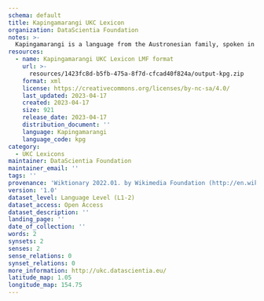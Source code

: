 ```yaml
---
schema: default
title: Kapingamarangi UKC Lexicon
organization: DataScientia Foundation
notes: >-
  Kapingamarangi is a language from the Austronesian family, spoken in Oceania. The UKC Lexicon of Kapingamarangi is represented as a lexico-semantic network. It consists of words, word senses, synsets, as well as sense-level and synset-level relationships.
resources:
  - name: Kapingamarangi UKC Lexicon LMF format
    url: >-
      resources/1423fc8d-b5fb-475a-8f7d-cfcad40f824a/output-kpg.zip
    format: xml
    license: https://creativecommons.org/licenses/by-nc-sa/4.0/
    last_updated: 2023-04-17
    created: 2023-04-17
    size: 921
    release_date: 2023-04-17
    distribution_document: ''
    language: Kapingamarangi
    language_code: kpg
category:
  - UKC Lexicons
maintainer: DataScientia Foundation
maintainer_email: ''
tags: ''
provenance: 'Wiktionary 2022.01. by Wikimedia Foundation (http://en.wiktionary.org); KinDiv: Kinship Diversity 1.0 by Temuulen Khishigsuren (http://ukc.disi.unitn.it/index.php/kinship/); Princeton WordNet 2.1 by Princeton University (https://wordnet.princeton.edu)'
version: '1.0'
dataset_level: Language Level (L1-2)
dataset_access: Open Access
dataset_description: ''
landing_page: ''
date_of_collection: ''
words: 2
synsets: 2
senses: 2
sense_relations: 0
synset_relations: 0
more_information: http://ukc.datascientia.eu/
latitude_map: 1.05
longitude_map: 154.75
---
```

